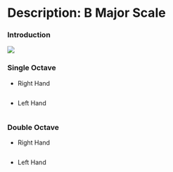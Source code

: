 # Description: B Major Scale

### Introduction
![](images/major-scale-04-e-flat-major-scale.png)

### Single Octave
* Right Hand
```

```
* Left Hand
```

```

### Double Octave
* Right Hand
```

```
* Left Hand
```

```
